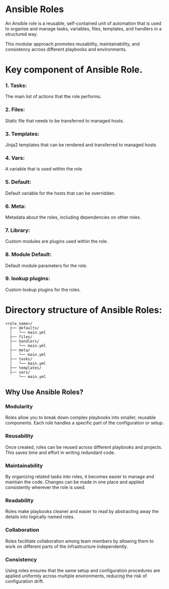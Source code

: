 # Ansible Roles
An Ansible role is a reusable, self-contained unit of automation that is used to organise and manage tasks, variables, files, templates, and handlers in a structured way.

This modular approach promotes reusability, maintainability, and consistency across different playbooks and environments.

# Key component of Ansible Role.

### 1. Tasks:
The main list of actions that the role performs.

### 2. Files:
Static file that needs to be transferred to managed hosts.

### 3. Templates:
Jinja2 templates that can be rendered and transferred to managed hosts

### 4. Vars:
A variable that is used within the role

### 5. Default:
Default variable for the hosts that can be overridden.

### 6. Meta:
Metadata about the roles, including dependencies on other roles.

### 7. Library:
Custom modules are plugins used within the role.

### 8. Module Default:
Default module parameters for the role.

### 9. lookup plugins:
Custom lookup plugins for the roles.

# Directory structure of Ansible Roles:
```
<role_name>/
  ├── defaults/
  │   └── main.yml
  ├── files/
  ├── handlers/
  │   └── main.yml
  ├── meta/
  │   └── main.yml
  ├── tasks/
  │   └── main.yml
  ├── templates/
  ├── vars/
      └── main.yml
```
## Why Use Ansible Roles?

### Modularity
Roles allow you to break down complex playbooks into smaller, reusable components. 
Each role handles a specific part of the configuration or setup.

### Reusability
Once created, roles can be reused across different playbooks and projects. This saves time 
and effort in writing redundant code.

### Maintainability
By organizing related tasks into roles, it becomes easier to manage and maintain the code. 
Changes can be made in one place and applied consistently wherever the role is used.

### Readability
Roles make playbooks cleaner and easier to read by abstracting away the details into logically
named roles.

### Collaboration
Roles facilitate collaboration among team members by allowing them to work on different parts
of the infrastructure independently.

### Consistency
Using roles ensures that the same setup and configuration procedures are applied uniformly across
multiple environments, reducing the risk of configuration drift.
